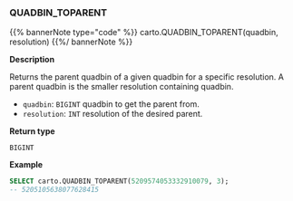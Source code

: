 ### QUADBIN_TOPARENT

{{% bannerNote type="code" %}}
carto.QUADBIN_TOPARENT(quadbin, resolution)
{{%/ bannerNote %}}

**Description**

Returns the parent quadbin of a given quadbin for a specific resolution. A parent quadbin is the smaller resolution containing quadbin.

* `quadbin`: `BIGINT` quadbin to get the parent from.
* `resolution`: `INT` resolution of the desired parent.

**Return type**

`BIGINT`

**Example**

```sql
SELECT carto.QUADBIN_TOPARENT(5209574053332910079, 3);
-- 5205105638077628415
```